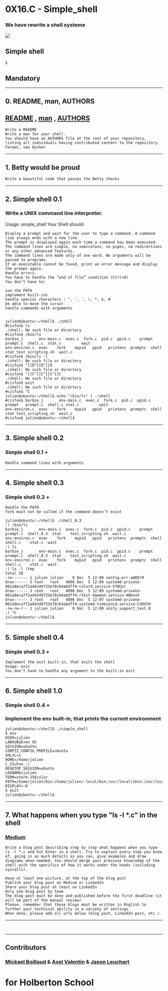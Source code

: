 # 0X16.C - Simple_shell
### We have rewrite a shell systeme

![](https://s3.amazonaws.com/intranet-projects-files/holbertonschool-low_level_programming/235/shell.jpeg)
## Simple shell
```
$ 
```

## Mandatory 
***
## 0. README, man, AUTHORS
## [README](./README.md) , [man](./man_1_simple_shell) , [AUTHORS](./AUTHORS)
```
Write a README
Write a man for your shell.
You should have an AUTHORS file at the root of your repository, listing all individuals having contributed content to the repository. Format, see Docker

```

***
## 1. Betty would be proud
```
Write a beautiful code that passes the Betty checks
```

***
## 2. Simple shell 0.1
### Write a UNIX command line interpreter.

Usage: simple_shell
Your Shell should:


```
Display a prompt and wait for the user to type a command. A command line always ends with a new line.
The prompt is displayed again each time a command has been executed.
The command lines are simple, no semicolons, no pipes, no redirections or any other advanced features.
The command lines are made only of one word. No arguments will be passed to programs.
If an executable cannot be found, print an error message and display the prompt again.
Handle errors.
You have to handle the “end of file” condition (Ctrl+D)
You don’t have to:

use the PATH
implement built-ins
handle special characters : ", ', `, \, *, &, #
be able to move the cursor
handle commands with arguments


julien@ubuntu:~/shell$ ./shell 
#cisfun$ ls
./shell: No such file or directory
#cisfun$ /bin/ls
barbie_j       env-main.c  exec.c  fork.c  pid.c  ppid.c    prompt   prompt.c  shell.c  stat.c         wait
env-environ.c  exec    fork    mypid   ppid   printenv  promptc  shell     stat test_scripting.sh  wait.c
#cisfun$ /bin/ls -l
./shell: No such file or directory
#cisfun$ ^[[D^[[D^[[D
./shell: No such file or directory
#cisfun$ ^[[C^[[C^[[C^[[C
./shell: No such file or directory
#cisfun$ exit
./shell: No such file or directory
#cisfun$ ^C
julien@ubuntu:~/shell$ echo "/bin/ls" | ./shell
#cisfun$ barbie_j       env-main.c  exec.c  fork.c  pid.c  ppid.c    prompt   prompt.c  shell.c stat.c         wait
env-environ.c  exec    fork    mypid   ppid   printenv  promptc  shell     stat test_scripting.sh  wait.c
#cisfun$ julien@ubuntu:~/shell$
```

***
## 3. Simple shell 0.2
### Simple shell 0.1 +


```
Handle command lines with arguments
```

***
## 4. Simple shell 0.3
### Simple shell 0.2 +

```
Handle the PATH
fork must not be called if the command doesn’t exist

julien@ubuntu:~/shell$ ./shell_0.3
:) /bin/ls
barbie_j       env-main.c  exec.c  fork.c  pid.c  ppid.c    prompt   prompt.c  shell_0.3  stat    test_scripting.sh  wait.c
env-environ.c  exec    fork    mypid   ppid   printenv  promptc  shell     shell.c    stat.c  wait
:) ls
barbie_j       env-main.c  exec.c  fork.c  pid.c  ppid.c    prompt   prompt.c  shell_0.3  stat    test_scripting.sh  wait.c
env-environ.c  exec    fork    mypid   ppid   printenv  promptc  shell     shell.c    stat.c  wait
:) ls -l /tmp 
total 20
-rw------- 1 julien julien    0 Dec  5 12:09 config-err-aAMZrR
drwx------ 3 root   root   4096 Dec  5 12:09 systemd-private-062a0eca7f2a44349733e78cb4abdff4-colord.service-V7DUzr
drwx------ 3 root   root   4096 Dec  5 12:09 systemd-private-062a0eca7f2a44349733e78cb4abdff4-rtkit-daemon.service-ANGvoV
drwx------ 3 root   root   4096 Dec  5 12:07 systemd-private-062a0eca7f2a44349733e78cb4abdff4-systemd-timesyncd.service-CdXUtH
-rw-rw-r-- 1 julien julien    0 Dec  5 12:09 unity_support_test.0
:) ^C
julien@ubuntu:~/shell$ 
```

***
## 5. Simple shell 0.4
### Simple shell 0.3 +
```
Implement the exit built-in, that exits the shell
Usage: exit
You don’t have to handle any argument to the built-in exit

```

***
## 6. Simple shell 1.0
### Simple shell 0.4 +
### Implement the env built-in, that prints the current environment

```
julien@ubuntu:~/shell$ ./simple_shell
$ env
USER=julien
LANGUAGE=en_US
SESSION=ubuntu
COMPIZ_CONFIG_PROFILE=ubuntu
SHLVL=1
HOME=/home/julien
C_IS=Fun_:)
DESKTOP_SESSION=ubuntu
LOGNAME=julien
TERM=xterm-256color
PATH=/home/julien/bin:/home/julien/.local/bin:/usr/local/sbin:/usr/local/bin:/usr/sbin:/usr/bin:/sbin:/bin:/usr/games:/usr/local/games:/snap/bin
DISPLAY=:0
$ exit
julien@ubuntu:~/shell$ 
```

***
## 7. What happens when you type "ls -l *.c" in the shell
### [Medium](medium.fr)
```
Write a blog post describing step by step what happens when you type ls -l *.c and hit Enter in a shell. Try to explain every step you know of, going in as much details as you can, give examples and draw diagrams when needed. You should merge your previous knowledge of the shell with the specifics of how it works under the hoods (including syscalls).

Have at least one picture, at the top of the blog post
Publish your blog post on Medium or LinkedIn
Share your blog post at least on LinkedIn
Only one blog post by team
The blog post must be done and published before the first deadline (it will be part of the manual review)
Please, remember that these blogs must be written in English to further your technical ability in a variety of settings
When done, please add all urls below (blog post, LinkedIn post, etc.)
```

***
##
###
```

```
***
## Contributors

 ### [Mickael Boillaud](https://github.com/Camaltra) & [Axel Valentin](https://github.com/Pixeloceax) & [Jason Leuchart](https://github.com/Astambar)

# for Holberton School